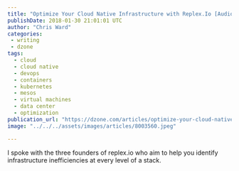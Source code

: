 ```yaml
---
title: "Optimize Your Cloud Native Infrastructure with Replex.Io [Audio..."
publishDate: 2018-01-30 21:01:01 UTC
author: "Chris Ward"
categories:
 - writing
 - dzone
tags:
  - cloud
  - cloud native
  - devops
  - containers
  - kubernetes
  - mesos
  - virtual machines
  - data center
  - optimization
publication_url: "https://dzone.com/articles/optimize-your-cloud-native-infrastructure-with-rep"
image: "../../../assets/images/articles/8003560.jpeg"

---
```

I spoke with the three founders of replex.io who aim to help you identify infrastructure inefficiencies at every level of a stack.

